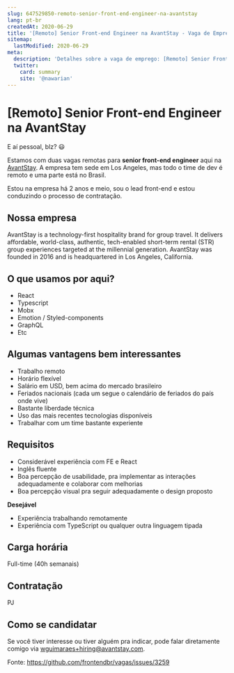 ```yaml
---
slug: 647529850-remoto-senior-front-end-engineer-na-avantstay
lang: pt-br
createdAt: 2020-06-29
title: '[Remoto] Senior Front-end Engineer na AvantStay - Vaga de Emprego'
sitemap:
  lastModified: 2020-06-29
meta:
  description: 'Detalhes sobre a vaga de emprego: [Remoto] Senior Front-end Engineer na AvantStay'
  twitter:
    card: summary
    site: '@nawarian'
---
```


# [Remoto] Senior Front-end Engineer na AvantStay

E aí pessoal, blz? 😃

Estamos com duas vagas remotas para **senior front-end engineer** aqui na [AvantStay](https://avantstay.com). A empresa tem sede em Los Angeles, mas todo o time de dev é remoto e uma parte está no Brasil.

Estou na empresa há 2 anos e meio, sou o lead front-end e estou conduzindo o processo de contratação. 

## Nossa empresa

AvantStay is a technology-first hospitality brand for group travel. It delivers affordable, world-class, authentic, tech-enabled short-term rental (STR) group experiences targeted at the millennial generation. AvantStay was founded in 2016 and is headquartered in Los Angeles, California.

## O que usamos por aqui?

- React
- Typescript
- Mobx
- Emotion / Styled-components
- GraphQL
- Etc

## Algumas vantagens bem interessantes

- Trabalho remoto
- Horário flexível
- Salário em USD, bem acima do mercado brasileiro
- Feriados nacionais (cada um segue o calendário de feriados do país onde vive)
- Bastante liberdade técnica
- Uso das mais recentes tecnologias disponíveis
- Trabalhar com um time bastante experiente

## Requisitos

- Considerável experiência com FE e React
- Inglês fluente
- Boa percepção de usabilidade, pra implementar as interações adequadamente e colaborar com melhorias
- Boa percepção visual pra seguir adequadamente o design proposto

**Desejável**
- Experiência trabalhando remotamente
- Experiência com TypeScript ou qualquer outra linguagem tipada

## Carga horária
Full-time (40h semanais)

## Contratação
PJ

## Como se candidatar
Se você tiver interesse ou tiver alguém pra indicar, pode falar diretamente comigo via wguimaraes+hiring@avantstay.com.



Fonte: https://github.com/frontendbr/vagas/issues/3259